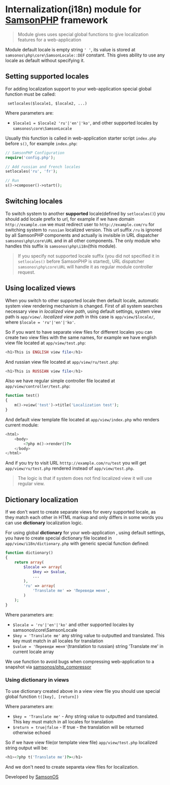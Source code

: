 # Internalization(i18n) module for [SamsonPHP](http://samsonphp.com) framework

> Module gives uses special global functions to give localization features for a web-application

Module default locale is empty string ```' '```, its value is stored at ```samsonos\php\core\SamsonLocale::DEF``` constant.
This gives ability to use any locale as default without specifying it.

## Setting supported locales
For adding localization support to your web-application special global function must be called:

``` setlocales($locale1, $locale2, ...)```

Where parameters are:
 * ```$locale1 = $locale2 'ru'|'en'|'ko'```, and other supported locales by ```samsonos\core\SamsonLocale```

Usually this function is called in web-application starter script ```index.php``` before ```s()```,
for example ```index.php```:

```php
// SamsonPHP Configuration
require('config.php');

// Add russian and french locales
setlocales('ru', 'fr');

// Run
s()->composer()->start();
```

## Switching locales
To switch system to another **supported** locale(defined by ```setlocales()```) you should add locale prefix to url,
for example if we have domain ```http://example.com``` we must redirect user to ```http://example.com/ru``` for switching
system to ```russian``` localized version. This url suffix ```/ru``` is ignored by all SamsonPHP components and actually
is invisible in URL dispatcher ```samsonos\php\core\URL``` and in all other components. The only module who handles this
suffix is ```samsonos\php\i18n```(this module).

> If you specify not supported locale suffix (you did not specified it in ```setlocales()``` before SamsonPHP is started),
  URL dispatcher ```samsonos\php\core\URL``` will handle it as regular module controller request.

## Using localized views
When you switch to other supported locale then default locale, automatic system view rendering mechanism is changed. First
of all system searches necessary view in *localized view path*, using default settings, system view path is ```app/view/```.
*localized view path* in this case is ```app/view/$locale/```, where ```$locale = 'ru'|'en'|'ko'```.

So if you want to have separate view files for different locales you can create two view files with the same names, for example
we have english view file located at ```app/view/test.php```:

```php
<h1>This is ENGLISH view file</h1>
```

And russian view file located at ```app/view/ru/test.php```:

```php
<h1>This is RUSSIAN view file</h1>
```

Also we have regular simple controller file located at ```app/view/controller/test.php```:

```php
function test()
{
    m()->view('test')->title('Localization test');
}
```

And default view template file located at ```app/view/index.php``` who renders current module:

```php
<html>
    <body>
        <?php m()->render()?>
    </body>
</html>
```

And if you try to visit URL ```htttp://example.com/ru/test``` you will get ```app/view/ru/test.php``` rendered instead of
```app/view/test.php```.

> The logic is that if system does not find localized view it will use regular view.

## Dictionary localization
If we don't want to create separate views for every supported locale, as they match each other in HTML markup and only differs in
some words you can use **dictionary** localization logic.

For using global **dictionary** for your web-application , using default settings, you have to create special dictionary file
located in ```app/view/i18n/dictionary.php``` with generic special function defined:

```php
function dictionary()
{
    return array(
        $locale => array(
            $key => $value,
            ...
        ),
        'ru' => array(
            'Translate me' => 'Переведи меня',
        )
    );
}
```

Where parameters are:
 * ```$locale = 'ru'|'en'|'ko'``` and other supported locales by samsonos\core\SamsonLocale
 * ```$key = 'Translate me'``` any string value to outputted and translated. This key must match in all locales for translation
 * ```$value = 'Переведи меня'```(translation to russian) string 'Translate me' in current locale array

We use function to avoid bugs when compressing web-application to a snapshot via  [samsonos/php_compressor](http://github.com/samsonos/php_compressor)

### Using dictionary in views
To use dictionary created above in a view view file you should use special global function ```t([key], [return])```

Where parameters are:
 * ```$key = 'Translate me'``` - Any string value to outputted and translated. This key must match in all locales for translation
 * ```$return = true|false```  - If true - the translation will be returned otherwise echoed

So if we have view file(or template view file) ```app/view/test.php``` localized string output will be:

```php
<h1><?php t('Translate me')?></h1>
```

And we don't need to create separeta view files for localization.

Developed by [SamsonOS](http://samsonos.com/)